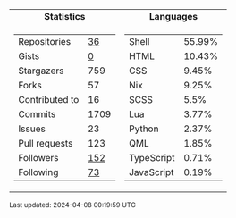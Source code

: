 
<table>
  <tr align="center">
    <td><b>Statistics</b></td>
    <td><b>Languages</b></td>
  </tr>
  <tr valign="top">
    <td>
      <table>
        <tr><td>Repositories</td><td><a href="https://github.com/Ruixi-rebirth?tab=repositories">36</a></td></tr>
        <tr><td>Gists</td><td><a href="https://gist.github.com/Ruixi-rebirth">0</a></td></tr>
        <tr><td>Stargazers</td><td>759</td></tr>
        <tr><td>Forks</td><td>57</td></tr>
        <tr><td>Contributed to</td><td>16</td></tr>
        <tr><td>Commits</td><td>1709</td></tr>
        <tr><td>Issues</td><td>23</td></tr>
        <tr><td>Pull requests</td><td>123</td></tr>
        <tr><td>Followers</td><td><a href="https://github.com/Ruixi-rebirth?tab=followers">152</a></td></tr>
        <tr><td>Following</td><td><a href="https://github.com/Ruixi-rebirth?tab=following">73</a></td></tr>
      </table>
    </td>
    <td>
      <table>
        <tr><td>Shell</td><td>55.99%</td></tr>
<tr><td>HTML</td><td>10.43%</td></tr>
<tr><td>CSS</td><td>9.45%</td></tr>
<tr><td>Nix</td><td>9.25%</td></tr>
<tr><td>SCSS</td><td>5.5%</td></tr>
<tr><td>Lua</td><td>3.77%</td></tr>
<tr><td>Python</td><td>2.37%</td></tr>
<tr><td>QML</td><td>1.85%</td></tr>
<tr><td>TypeScript</td><td>0.71%</td></tr>
<tr><td>JavaScript</td><td>0.19%</td></tr>
      </table>
    </td>
  </tr>
</table>

<sub>Last updated: 2024-04-08 00:19:59 UTC</sub>